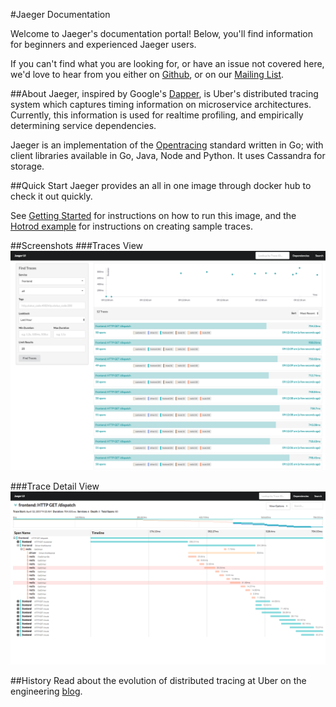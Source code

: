 #Jaeger Documentation

Welcome to Jaeger's documentation portal! Below, you'll find information for beginners and experienced Jaeger users. 

If you can't find what you are looking for, or have an issue not covered here, we'd love to hear from you either on [Github](https://github.com/uber/jaeger/issues), or on our [Mailing List](https://groups.google.com/forum/#!forum/jaeger-tracing). 

##About
Jaeger, inspired by Google's [Dapper](https://research.google.com/pubs/pub36356.html), is Uber's distributed tracing system which captures timing information on microservice architectures. Currently, this information is used for realtime profiling, and empirically determining service dependencies.

Jaeger is an implementation of the [Opentracing](http://opentracing.io/) standard written in Go; with client libraries available in Go, Java, Node and Python. It uses Cassandra for storage.

##Quick Start
Jaeger provides an all in one image through docker hub to check it out quickly. 

See [Getting Started](getting_started.md#docker) for instructions on how to run this image, and the [Hotrod example](getting_started.md#tracing-a-sample-application) for instructions on creating sample traces. 

##Screenshots
###Traces View
![Traces View](images/traces-ss.png)

###Trace Detail View
![Detail View](images/trace-detail-ss.png)

##History
Read about the evolution of distributed tracing at Uber on the engineering [blog](https://eng.uber.com/distributed-tracing/). 

